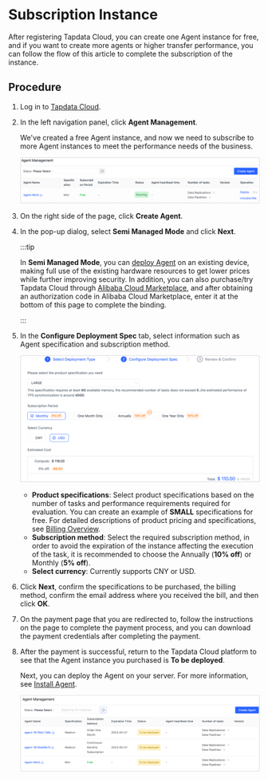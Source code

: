 # Subscription Instance

After registering Tapdata Cloud, you can create one Agent instance for free, and if you want to create more agents or higher transfer performance, you can follow the flow of this article to complete the subscription of the instance.

## Procedure

1. Log in to [Tapdata Cloud](https://cloud.tapdata.net/console/v3/).

2. In the left navigation panel, click **Agent Management**.

   We've created a free Agent instance, and now we need to subscribe to more Agent instances to meet the performance needs of the business.

   ![Agent Example](../images/agent_free.png)

3. On the right side of the page, click **Create Agent**.

4. In the pop-up dialog, select **Semi Managed Mode** and click **Next**.

   :::tip

   In **Semi Managed Mode**, you can [deploy Agent](../quick-start/install-agent/README.md) on an existing device, making full use of the existing hardware resources to get lower prices while further improving security. In addition, you can also purchase/try Tapdata Cloud through [Alibaba Cloud Marketplace](https://market.aliyun.com/products/56024006/cmgj00061912.html), and after obtaining an authorization code in Alibaba Cloud Marketplace, enter it at the bottom of this page to complete the binding.

   :::

5. In the **Configure Deployment Spec** tab, select information such as Agent specification and subscription method.

   ![Select Agent Specification](../images/select_agent_spec.png)

   * **Product specifications**: Select product specifications based on the number of tasks and performance requirements required for evaluation. You can create an example of **SMALL** specifications for free. For detailed descriptions of product pricing and specifications, see [Billing Overview](billing-overview.md).
   * **Subscription method**: Select the required subscription method, in order to avoid the expiration of the instance affecting the execution of the task, it is recommended to choose the Annually (**10% off**) or Monthly (**5% off**).
   * **Select currency**: Currently supports CNY or USD.

6. Click **Next**, confirm the specifications to be purchased, the billing method, confirm the email address where you received the bill, and then click **OK**.

7. On the payment page that you are redirected to, follow the instructions on the page to complete the payment process, and you can download the payment credentials after completing the payment.

8. After the payment is successful, return to the Tapdata Cloud platform to see that the Agent instance you purchased is **To be deployed**.

   Next, you can deploy the Agent on your server. For more information, see [Install Agent](../quick-start/install-agent/README.md).

   ![Subscription is successful](../images/purchase_success.png)

